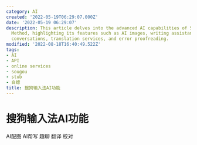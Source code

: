 ```yaml
---
category: AI
created: '2022-05-19T06:29:07.000Z'
date: '2022-05-19 06:29:07'
description: This article delves into the advanced AI capabilities of Sogou Input
  Method, highlighting its features such as AI images, writing assistance, engaging
  conversations, translation services, and error proofreading.
modified: '2022-08-18T16:40:49.522Z'
tags:
- AI
- API
- online services
- sougou
- stub
- 白嫖
title: 搜狗输入法AI功能
---
```


# 搜狗输入法AI功能

AI配图 AI帮写 趣聊 翻译 校对
